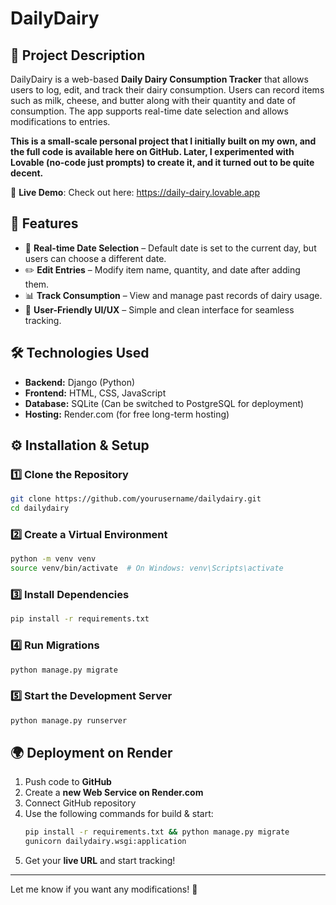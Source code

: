 # DailyDairy

## 📌 Project Description
DailyDairy is a web-based **Daily Dairy Consumption Tracker** that allows users to log, edit, and track their dairy consumption. Users can record items such as milk, cheese, and butter along with their quantity and date of consumption. The app supports real-time date selection and allows modifications to entries.

**This is a small-scale personal project that I initially built on my own, and the full code is available here on GitHub. Later, I experimented with  Lovable (no-code just prompts) to create it, and it turned out to be quite decent.**

🚀 **Live Demo**: Check out here: https://daily-dairy.lovable.app

## 🚀 Features
- 📅 **Real-time Date Selection** – Default date is set to the current day, but users can choose a different date.
- ✏️ **Edit Entries** – Modify item name, quantity, and date after adding them.
- 📊 **Track Consumption** – View and manage past records of dairy usage.
- 🎨 **User-Friendly UI/UX** – Simple and clean interface for seamless tracking.

## 🛠️ Technologies Used
- **Backend:** Django (Python)
- **Frontend:** HTML, CSS, JavaScript
- **Database:** SQLite (Can be switched to PostgreSQL for deployment)
- **Hosting:** Render.com (for free long-term hosting)

## ⚙️ Installation & Setup
### 1️⃣ Clone the Repository
```bash
git clone https://github.com/yourusername/dailydairy.git
cd dailydairy
```
### 2️⃣ Create a Virtual Environment
```bash
python -m venv venv
source venv/bin/activate  # On Windows: venv\Scripts\activate
```
### 3️⃣ Install Dependencies
```bash
pip install -r requirements.txt
```
### 4️⃣ Run Migrations
```bash
python manage.py migrate
```
### 5️⃣ Start the Development Server
```bash
python manage.py runserver
```


## 🌍 Deployment on Render
1. Push code to **GitHub**
2. Create a **new Web Service on Render.com**
3. Connect GitHub repository
4. Use the following commands for build & start:
   ```bash
   pip install -r requirements.txt && python manage.py migrate
   gunicorn dailydairy.wsgi:application
   ```
5. Get your **live URL** and start tracking!



---

Let me know if you want any modifications! 🚀

